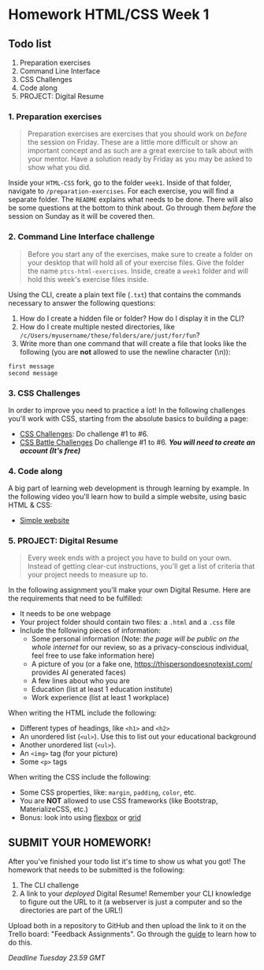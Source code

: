 # Homework HTML/CSS Week 1

## Todo list

1. Preparation exercises
2. Command Line Interface
3. CSS Challenges
4. Code along
5. PROJECT: Digital Resume

### **1. Preparation exercises**

> Preparation exercises are exercises that you should work on _before_ the session on Friday. These are a little more difficult or show an important concept and as such are a great exercise to talk about with your mentor. Have a solution ready by Friday as you may be asked to show what you did.

Inside your `HTML-CSS` fork, go to the folder `week1`. Inside of that folder, navigate to `/preparation-exercises`. For each exercise, you will find a separate folder. The `README` explains what needs to be done. There will also be some questions at the bottom to think about. Go through them _before_ the session on Sunday as it will be covered then.

### **2. Command Line Interface challenge**

> Before you start any of the exercises, make sure to create a folder on your desktop that will hold all of your exercise files. Give the folder the name `ptcs-html-exercises`. Inside, create a `week1` folder and will hold this week's exercise files inside.

Using the CLI, create a plain text file (`.txt`) that contains the commands necessary to answer the following questions:

1. How do I create a hidden file or folder? How do I display it in the CLI?
2. How do I create multiple nested directories, like `/c/Users/myusername/these/folders/are/just/for/fun`?
3. Write more than one command that will create a file that looks like the following (you are **not** allowed to use the newline character (\n)):

```
first message
second message
```

### **3. CSS Challenges**

In order to improve you need to practice a lot! In the following challenges you'll work with CSS, starting from the absolute basics to building a page:

- [CSS Challenges](https://en.wikiversity.org/wiki/Web_Design/CSS_challenges): Do challenge #1 to #6.
- [CSS Battle Challenges](https://cssbattle.dev/battle/1) Do challenge #1 to #6. **_You will need to create an account (It's free)_**

### **4. Code along**

A big part of learning web development is through learning by example. In the following video you'll learn how to build a simple website, using basic HTML & CSS:

- [Simple website](https://www.youtube.com/watch?v=pOwLCTkypUs)

### **5. PROJECT: Digital Resume**

> Every week ends with a project you have to build on your own. Instead of getting clear-cut instructions, you'll get a list of criteria that your project needs to measure up to.

In the following assignment you'll make your own Digital Resume. Here are the requirements that need to be fulfilled:

- It needs to be one webpage
- Your project folder should contain two files: a `.html` and a `.css` file
- Include the following pieces of information:
  - Some personal information (Note: _the page will be public on the whole internet_ for our review, so as a privacy-conscious individual, feel free to use fake information here)
  - A picture of you (or a fake one, https://thispersondoesnotexist.com/ provides AI generated faces)
  - A few lines about who you are
  - Education (list at least 1 education institute)
  - Work experience (list at least 1 workplace)

When writing the HTML include the following:

- Different types of headings, like `<h1>` and `<h2>`
- An unordered list (`<ul>`). Use this to list out your educational background
- Another unordered list (`<ul>`).
- An `<img>` tag (for your picture)
- Some `<p>` tags

When writing the CSS include the following:

- Some CSS properties, like: `margin`, `padding`, `color`, etc.
- You are **NOT** allowed to use CSS frameworks (like Bootstrap, MaterializeCSS, etc.)
- Bonus: look into using [flexbox](https://www.youtube.com/watch?v=fYq5PXgSsbE) or [grid](https://www.youtube.com/watch?v=EFafSYg-PkI)

## SUBMIT YOUR HOMEWORK!

After you've finished your todo list it's time to show us what you got! The homework that needs to be submitted is the following:

1. The CLI challenge
2. A link to your *deployed* Digital Resume! Remember your CLI knowledge to figure out the URL to it (a webserver is just a computer and so the directories are part of the URL!)

Upload both in a repository to GitHub and then upload the link to it on the Trello board: "Feedback Assignments". Go through the [guide](../hand-in-homework-guide.md) to learn how to do this.

_Deadline Tuesday 23.59 GMT_